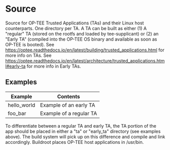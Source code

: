 # Source

Source for OP-TEE Trusted Applications (TAs) and their Linux host counterparts. One directory per TA. A TA can be built as either (1) A "regular" TA (stored on the rootfs and loaded by tee-supplicant) or (2) an "Early TA" (compiled into the OP-TEE OS binary and available as soon as OP-TEE is booted). See https://optee.readthedocs.io/en/latest/building/trusted_applications.html for more info on TAs. See https://optee.readthedocs.io/en/latest/architecture/trusted_applications.html#early-ta for more info in Early TAs.

## Examples

Example     | Contents
----------- | -------------------------
hello_world | Example of an early TA
foo_bar     | Example of a regular TA

To differentiate between a regular TA and early TA, the TA portion of the app should be placed in either a "ta" or "early_ta" directory (see examples above). The build system will pick up on this difference and compile and link accordingly. Buildroot places OP-TEE host applications in /usr/bin.
